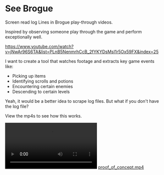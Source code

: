 # See Brogue
Screen read log Lines in Brogue play-through videos.

Inspired by observing someone play through the game and perform exceptionally well.

https://www.youtube.com/watch?v=jNwAr96S6TA&list=PLnB5NenmrhCcB_2fYKYDsMsI1r5Ox59FX&index=25

I want to create a tool that watches footage and extracts key game events like:

* Picking up items
* Identifying scrolls and potions
* Encountering certain enemies
* Descending to certain levels

Yeah, it would be a better idea to scrape log files. But what if you don't
have the log file?

View the mp4s to see how this works.

![proof_of_concept.mp4](proof_of_concept.mp4)
[proof_of_concept.mp4](proof_of_concept.mp4)
